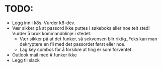 # TODO:
- Logg inn i k8s. Vurder k8-dev.
- Vær sikker på at passord ikke puttes i søkeboks eller noe teit sted! Vurder å bruk kommandolinje i stedet.
  - Vær sikker på at det funker, så sekvensen blir riktig.,Feks kan man dekryptere en fil med det passordet først eller noe.
  - Lag key combos for å forsikre at ting er som forventet.
- Outlook mail med # funker ikke
- Legg til slack
